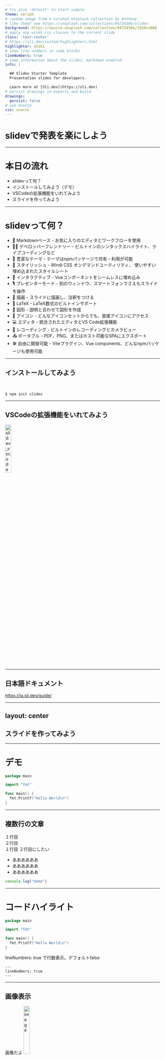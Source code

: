 ```yaml
---
# try also 'default' to start simple
theme: seriph
# random image from a curated Unsplash collection by Anthony
# like them? see https://unsplash.com/collections/94734566/slidev
background: https://source.unsplash.com/collection/94734566/1920x1080
# apply any windi css classes to the current slide
class: 'text-center'
# https://sli.dev/custom/highlighters.html
highlighter: shiki
# show line numbers in code blocks
lineNumbers: true
# some information about the slides, markdown enabled
info: |

  ## Slidev Starter Template
  Presentation slides for developers.

  Learn more at [Sli.dev](https://sli.dev)
# persist drawings in exports and build
drawings:
  persist: false
# use UnoCSS
css: unocss
---
```


# slidevで発表を楽にしよう

---

# 本日の流れ

- slidevって何？
- インストールしてみよう（デモ）
- VSCodeの拡張機能をいれてみよう
- スライドを作ってみよう

---

# slidevって何？


- 📝 Markdownベース - お気に入りのエディタとワークフローを使用
- 🧑‍💻 デベロッパーフレンドリー - ビルトインのシンタックスハイライト、ライブコーディングなど
- 🎨 豊富なテーマ - テーマはnpmパッケージで共有・利用が可能
- 🌈 スタイリッシュ - Windi CSS オンデマンドユーティリティ、 使いやすい埋め込まれたスタイルシート
- 🤹 インタラクティブ - Vueコンポーネントをシームレスに埋め込み
- 🎙 プレゼンターモード - 別のウィンドウ、スマートフォンでさえもスライドを操作
- 🎨 描画 - スライドに描画し、注釈をつける
- 🧮 LaTeX - LaTeX数式のビルトインサポート
- 📰 図形 - 説明と合わせて図形を作成
- 🌟 アイコン - どんなアイコンセットからでも、直接アイコンにアクセス
- 💻 エディタ - 統合されたエディタとVS Code拡張機能
- 🎥 レコーディング - ビルトインのレコーディングとカメラビュー
- 📤 ポータブル - PDF、PNG、またはホスト可能なSPAにエクスポート
- 🛠 自由に開発可能 - Viteプラグイン、Vue components、どんなnpmパッケージも使用可能

---

## インストールしてみよう

<br>

```
$ npm init slidev
```

---

## VSCodeの拡張機能をいれてみよう

![slidev_vscode](/slidev_vscode.png)

---

## 日本語ドキュメント

https://ja.sli.dev/guide/

---
layout: center
---

## スライドを作ってみよう

---

# デモ

```go
package main

import "fmt"

func main() {
  fmt.Printf("Hello World\n")
}
```

---

## 複数行の文章

１行目
<br>
２行目
<br>
１行目
２行目にしたい
<br>

- ああああああ
- ああああああ
- ああああああ

```ts
console.log("demo")
```

---

# コードハイライト

```go {5-7}
package main

import "fmt"

func main() {
  fmt.Printf("Hello World\n")
}
```


lineNumbers: true で行数表示。デフォルトfalse
```
---
lineNumbers: true
---
```

---

## 画像表示

<style>
img {
  width: 20%;
}
</style>

画像だよ
![image](/download.png)
<!-- <img src="/download.png" /> -->

---
layout: center
---

##

```
---
layout: center
---
```

<style>
img {
  width: 20%;
}
</style>

スライドごとにレイアウトを変えたい時

<!-- ![image](/download.png) -->
<img src="/download.png" />

---

## Presentation Mode

http://localhost:3030/presenter/

Presentation modeでNotesを表示しよう
<br>
Notesを書いておけば、そのままブログ記事にもしやすい

<!-- ここにNotesが表示されます -->

---

# Twitter埋め込み

<Tweet id="1598420090122379264" :scale="0.5"/>

---

# Youtube埋め込み

<iframe width="560" height="315" src="https://www.youtube.com/embed/_qXG06v8HAI" title="YouTube video player" frameborder="0" allow="accelerometer; autoplay; clipboard-write; encrypted-media; gyroscope; picture-in-picture" allowfullscreen></iframe>

<br>

```
<iframe width="560" height="315" src="https://www.youtube.com/embed/_qXG06v8HAI"
title="YouTube video player"
frameborder="0" allow="accelerometer;
autoplay; clipboard-write; encrypted-media; gyroscope; picture-in-picture" allowfullscreen></iframe>
```

---
src: ./common.md
---

---

## 参考資料

<br>

- [Slidevを導入してMarkdownで美しいスライドを書こう - Qiita](https://qiita.com/loftkun/items/2fbeddc9449eb5d85dfd)

- [slidev-example/slides.md at main · loftkun/slidev-example](https://github.com/loftkun/slidev-example/blob/main/slides.md)

---

## 最後に
<br>

### 良いところ
- Markdownでかける
- コードハイライトがいい
- 一度、作るとスライドの使いまわしがしやすい
- テキストなのでバージョン管理しやすい

<br>

### 苦労したところ
- フォントサイズ、レイアウトにこだわりたい
<br>
HTML/CSS/Vueの知識があるとカスタマイズできる

